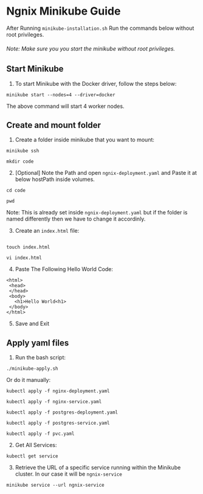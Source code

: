 # Ngnix Minikube Guide
After Running `minikube-installation.sh` Run the commands below without root privileges.

###### Note: Make sure you you start the minikube without root privileges.

## Start Minikube

1. To start Minikube with the Docker driver, follow the steps below:
```
minikube start --nodes=4 --driver=docker
```
The above command will start 4 worker nodes.

## Create and mount folder
1. Create a folder inside minikube that you want to mount:
```
minikube ssh

mkdir code
```

2. [Optional] Note the Path and open `ngnix-deployment.yaml` and Paste it at below hostPath inside volumes.

```
cd code

pwd
```

Note: This is already set inside `ngnix-deployment.yaml` but if the folder is named differently then we have to change it accordinly.


3. Create an `index.html` file:
```

touch index.html

vi index.html
```

4. Paste The Following Hello World Code:
```
<html>
 <head>
 </head>
 <body>
   <h1>Hello World<h1>
 </body>
</html>
```

5. Save and Exit


## Apply yaml files

1. Run the bash script:
```
./minikube-apply.sh
```

Or do it manually:

```
kubectl apply -f nginx-deployment.yaml

kubectl apply -f nginx-service.yaml

kubectl apply -f postgres-deployment.yaml

kubectl apply -f postgres-service.yaml

kubectl apply -f pvc.yaml
```

2. Get All Services:
```
kubectl get service
```

3. Retrieve the URL of a specific service running within the Minikube cluster. In our case it will be `ngnix-service`
```
minikube service --url ngnix-service
```
